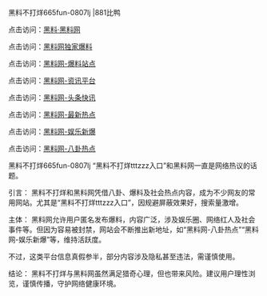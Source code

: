 黑料不打烊665fun-0807lj |881比鸭

点击访问：<a href="https://heiliaolvzlu3.pages.dev">黑料·黑料网</a>

点击访问：<a href="https://heiliaoyvnrda.pages.dev">黑料网独家爆料</a>

点击访问：<a href="https://heiliao9wsbg3.pages.dev">黑料网-爆料站点</a>

点击访问：<a href="https://heiliaoxrq8i9.pages.dev">黑料网-资讯平台</a>

点击访问：<a href="https://heiliaoryrhyu.pages.dev">黑料网-头条快讯</a>

点击访问：<a href="https://heiliaox6jgh3.pages.dev">黑料网-最新热点</a>

点击访问：<a href="https://heiliaokof3cy.pages.dev">黑料网-娱乐新爆</a>

点击访问：<a href="https://heiliaotlyq53.pages.dev">黑料网-八卦热点</a>

黑料不打烊665fun-0807lj
“黑料不打烊tttzzz入口”和黑料网一直是网络热议的话题。

引言：
黑料不打烊和黑料网凭借八卦、爆料及社会热点内容，成为不少网友的常用网站。尤其是“黑料不打烊tttzzz入口”，因规避屏蔽效果好，搜索量激增。

主体：
黑料网允许用户匿名发布爆料，内容广泛，涉及娱乐圈、网络红人及社会事件等。但因为容易被封禁，网站会不断推出新地址，如“黑料网-八卦热点”“黑料网-娱乐新爆”等，维持活跃度。

不过，这类平台信息真假参半，部分内容涉及隐私甚至违法，需谨慎使用。

结论：
黑料不打烊与黑料网虽然满足猎奇心理，但也带来风险。建议用户理性浏览，谨慎传播，守护网络健康环境。

